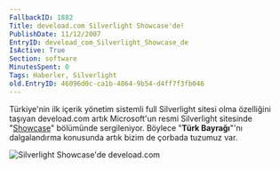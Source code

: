 ```yaml
---
FallbackID: 1882
Title: deveload.com Silverlight Showcase'de!
PublishDate: 11/12/2007
EntryID: deveload_com_Silverlight_Showcase_de
IsActive: True
Section: software
MinutesSpent: 0
Tags: Haberler, Silverlight
old.EntryID: 46096d0c-ca1b-4864-9b54-d4ff7f3fb046
---
```

Türkiye'nin ilk içerik yönetim sistemli full Silverlight sitesi olma
özelliğini taşıyan deveload.com artık Microsoft'un resmi Silverlight
sitesinde "[Showcase](http://www.silverlight.net/showcase)" bölümünde
sergileniyor. Böylece "**Türk Bayrağı**"'nı dalgalandırma konusunda
artık bizim de çorbada tuzumuz var.

![Silverlight Showcase'de
deveload.com](media/deveload_com_Silverlight_Showcase_de/11122007_2.jpg)


